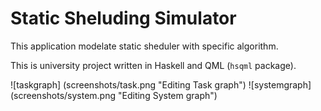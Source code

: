 Static Sheluding Simulator
=========================

This application modelate static sheduler with specific algorithm.

This is university project written in Haskell and QML (`hsqml` package).

![taskgraph] (screenshots/task.png "Editing Task graph")
![systemgraph] (screenshots/system.png "Editing System graph")
